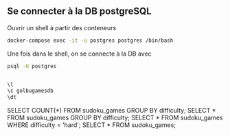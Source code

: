 ## Se connecter à la DB postgreSQL 

Ouvrir un shell à partir des conteneurs 

```bash
docker-compose exec -it -u postgres postgres /bin/bash
```

Une fois dans le shell, on se connecte à la DB avec 

```bash
psql -U postgres

```

```bash

\l 
\c golbugamesdb
\dt 

```

SELECT COUNT(*) FROM sudoku_games GROUP BY difficulty;
SELECT * FROM sudoku_games GROUP BY difficulty;
SELECT * FROM sudoku_games WHERE difficulty = 'hard';
SELECT * FROM sudoku_games;